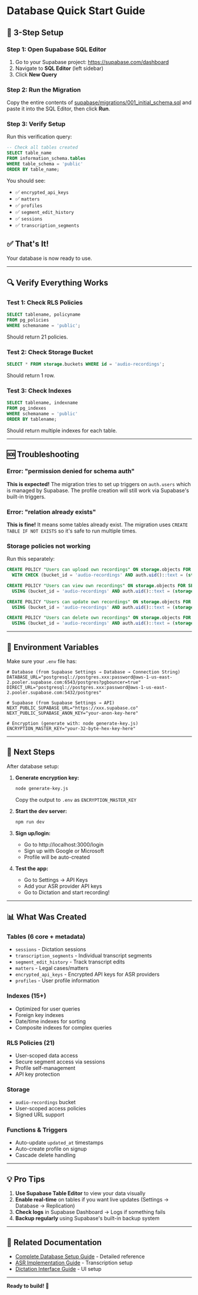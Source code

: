 # Database Quick Start Guide

## 🚀 3-Step Setup

### Step 1: Open Supabase SQL Editor

1. Go to your Supabase project: https://supabase.com/dashboard
2. Navigate to **SQL Editor** (left sidebar)
3. Click **New Query**

### Step 2: Run the Migration

Copy the entire contents of [supabase/migrations/001_initial_schema.sql](supabase/migrations/001_initial_schema.sql) and paste it into the SQL Editor, then click **Run**.

### Step 3: Verify Setup

Run this verification query:

```sql
-- Check all tables created
SELECT table_name
FROM information_schema.tables
WHERE table_schema = 'public'
ORDER BY table_name;
```

You should see:
- ✅ `encrypted_api_keys`
- ✅ `matters`
- ✅ `profiles`
- ✅ `segment_edit_history`
- ✅ `sessions`
- ✅ `transcription_segments`

## ✅ That's It!

Your database is now ready to use.

---

## 🔍 Verify Everything Works

### Test 1: Check RLS Policies

```sql
SELECT tablename, policyname
FROM pg_policies
WHERE schemaname = 'public';
```

Should return 21 policies.

### Test 2: Check Storage Bucket

```sql
SELECT * FROM storage.buckets WHERE id = 'audio-recordings';
```

Should return 1 row.

### Test 3: Check Indexes

```sql
SELECT tablename, indexname
FROM pg_indexes
WHERE schemaname = 'public'
ORDER BY tablename;
```

Should return multiple indexes for each table.

---

## 🆘 Troubleshooting

### Error: "permission denied for schema auth"

**This is expected!** The migration tries to set up triggers on `auth.users` which is managed by Supabase. The profile creation will still work via Supabase's built-in triggers.

### Error: "relation already exists"

**This is fine!** It means some tables already exist. The migration uses `CREATE TABLE IF NOT EXISTS` so it's safe to run multiple times.

### Storage policies not working

Run this separately:

```sql
CREATE POLICY "Users can upload own recordings" ON storage.objects FOR INSERT
  WITH CHECK (bucket_id = 'audio-recordings' AND auth.uid()::text = (storage.foldername(name))[1]);

CREATE POLICY "Users can view own recordings" ON storage.objects FOR SELECT
  USING (bucket_id = 'audio-recordings' AND auth.uid()::text = (storage.foldername(name))[1]);

CREATE POLICY "Users can update own recordings" ON storage.objects FOR UPDATE
  USING (bucket_id = 'audio-recordings' AND auth.uid()::text = (storage.foldername(name))[1]);

CREATE POLICY "Users can delete own recordings" ON storage.objects FOR DELETE
  USING (bucket_id = 'audio-recordings' AND auth.uid()::text = (storage.foldername(name))[1]);
```

---

## 📝 Environment Variables

Make sure your `.env` file has:

```env
# Database (from Supabase Settings → Database → Connection String)
DATABASE_URL="postgresql://postgres.xxx:password@aws-1-us-east-2.pooler.supabase.com:6543/postgres?pgbouncer=true"
DIRECT_URL="postgresql://postgres.xxx:password@aws-1-us-east-2.pooler.supabase.com:5432/postgres"

# Supabase (from Supabase Settings → API)
NEXT_PUBLIC_SUPABASE_URL="https://xxx.supabase.co"
NEXT_PUBLIC_SUPABASE_ANON_KEY="your-anon-key-here"

# Encryption (generate with: node generate-key.js)
ENCRYPTION_MASTER_KEY="your-32-byte-hex-key-here"
```

---

## 🎯 Next Steps

After database setup:

1. **Generate encryption key:**
   ```bash
   node generate-key.js
   ```
   Copy the output to `.env` as `ENCRYPTION_MASTER_KEY`

2. **Start the dev server:**
   ```bash
   npm run dev
   ```

3. **Sign up/login:**
   - Go to http://localhost:3000/login
   - Sign up with Google or Microsoft
   - Profile will be auto-created

4. **Test the app:**
   - Go to Settings → API Keys
   - Add your ASR provider API keys
   - Go to Dictation and start recording!

---

## 📊 What Was Created

### Tables (6 core + metadata)
- `sessions` - Dictation sessions
- `transcription_segments` - Individual transcript segments
- `segment_edit_history` - Track transcript edits
- `matters` - Legal cases/matters
- `encrypted_api_keys` - Encrypted API keys for ASR providers
- `profiles` - User profile information

### Indexes (15+)
- Optimized for user queries
- Foreign key indexes
- Date/time indexes for sorting
- Composite indexes for complex queries

### RLS Policies (21)
- User-scoped data access
- Secure segment access via sessions
- Profile self-management
- API key protection

### Storage
- `audio-recordings` bucket
- User-scoped access policies
- Signed URL support

### Functions & Triggers
- Auto-update `updated_at` timestamps
- Auto-create profile on signup
- Cascade delete handling

---

## 💡 Pro Tips

1. **Use Supabase Table Editor** to view your data visually
2. **Enable real-time** on tables if you want live updates (Settings → Database → Replication)
3. **Check logs** in Supabase Dashboard → Logs if something fails
4. **Backup regularly** using Supabase's built-in backup system

---

## 🔗 Related Documentation

- [Complete Database Setup Guide](DATABASE_SETUP.md) - Detailed reference
- [ASR Implementation Guide](ASR_IMPLEMENTATION_GUIDE.md) - Transcription setup
- [Dictation Interface Guide](DICTATION_INTERFACE_GUIDE.md) - UI setup

---

**Ready to build!** 🚀

